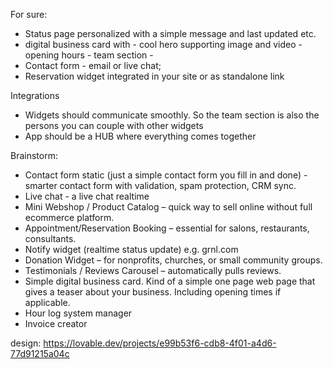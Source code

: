 For sure:
- Status page personalized with a simple message and last updated etc.
- digital business card with - cool hero supporting image and video - opening hours - team section - 
- Contact form - email or live chat;
- Reservation widget integrated in your site or as standalone link

Integrations
- Widgets should communicate smoothly. So the team section is also the persons you can couple with other widgets
- App should be a HUB where everything comes together

Brainstorm:
- Contact form static (just a simple contact form you fill in and done) - smarter contact form with validation, spam protection, CRM sync.
- Live chat - a live chat realtime
- Mini Webshop / Product Catalog – quick way to sell online without full ecommerce platform.
- Appointment/Reservation Booking – essential for salons, restaurants, consultants.
- Notify widget (realtime status update) e.g. grnl.com
- Donation Widget – for nonprofits, churches, or small community groups.
- Testimonials / Reviews Carousel – automatically pulls reviews.
- Simple digital business card. Kind of a simple one page web page that gives a teaser about your business. Including opening times if applicable.
- Hour log system manager
- Invoice creator

design: https://lovable.dev/projects/e99b53f6-cdb8-4f01-a4d6-77d91215a04c

